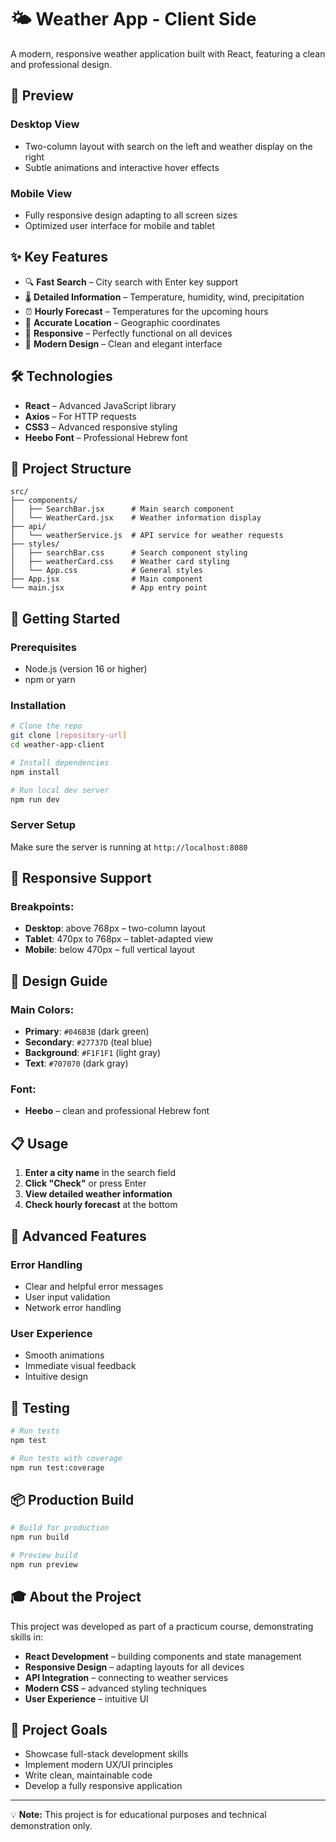 
# 🌤️ Weather App - Client Side

A modern, responsive weather application built with React, featuring a clean and professional design.

## 📸 Preview

### Desktop View
- Two-column layout with search on the left and weather display on the right
- Subtle animations and interactive hover effects

### Mobile View  
- Fully responsive design adapting to all screen sizes
- Optimized user interface for mobile and tablet

## ✨ Key Features

- 🔍 **Fast Search** – City search with Enter key support  
- 🌡️ **Detailed Information** – Temperature, humidity, wind, precipitation  
- ⏰ **Hourly Forecast** – Temperatures for the upcoming hours  
- 📍 **Accurate Location** – Geographic coordinates  
- 📱 **Responsive** – Perfectly functional on all devices  
- 🎨 **Modern Design** – Clean and elegant interface  

## 🛠️ Technologies

- **React** – Advanced JavaScript library  
- **Axios** – For HTTP requests  
- **CSS3** – Advanced responsive styling  
- **Heebo Font** – Professional Hebrew font  

## 📁 Project Structure

```
src/
├── components/
│   ├── SearchBar.jsx      # Main search component  
│   └── WeatherCard.jsx    # Weather information display  
├── api/
│   └── weatherService.js  # API service for weather requests  
├── styles/
│   ├── searchBar.css      # Search component styling  
│   ├── weatherCard.css    # Weather card styling  
│   └── App.css            # General styles  
├── App.jsx                # Main component  
└── main.jsx               # App entry point  
```

## 🚀 Getting Started

### Prerequisites
- Node.js (version 16 or higher)  
- npm or yarn  

### Installation
```bash
# Clone the repo
git clone [repository-url]
cd weather-app-client

# Install dependencies
npm install

# Run local dev server
npm run dev
```

### Server Setup
Make sure the server is running at `http://localhost:8080`

## 📱 Responsive Support

### Breakpoints:
- **Desktop**: above 768px – two-column layout  
- **Tablet**: 470px to 768px – tablet-adapted view  
- **Mobile**: below 470px – full vertical layout  

## 🎨 Design Guide

### Main Colors:
- **Primary**: `#046B3B` (dark green)  
- **Secondary**: `#27737D` (teal blue)  
- **Background**: `#F1F1F1` (light gray)  
- **Text**: `#707070` (dark gray)  

### Font:
- **Heebo** – clean and professional Hebrew font  

## 📋 Usage

1. **Enter a city name** in the search field  
2. **Click "Check"** or press Enter  
3. **View detailed weather information**  
4. **Check hourly forecast** at the bottom  

## 🔧 Advanced Features

### Error Handling
- Clear and helpful error messages  
- User input validation  
- Network error handling  

### User Experience
- Smooth animations  
- Immediate visual feedback  
- Intuitive design  

## 🧪 Testing

```bash
# Run tests
npm test

# Run tests with coverage
npm run test:coverage
```

## 📦 Production Build

```bash
# Build for production
npm run build

# Preview build
npm run preview
```

## 🎓 About the Project

This project was developed as part of a practicum course, demonstrating skills in:  
- **React Development** – building components and state management  
- **Responsive Design** – adapting layouts for all devices  
- **API Integration** – connecting to weather services  
- **Modern CSS** – advanced styling techniques  
- **User Experience** – intuitive UI  

## 🚀 Project Goals

- Showcase full-stack development skills  
- Implement modern UX/UI principles  
- Write clean, maintainable code  
- Develop a fully responsive application  

---

💡 **Note:** This project is for educational purposes and technical demonstration only.

